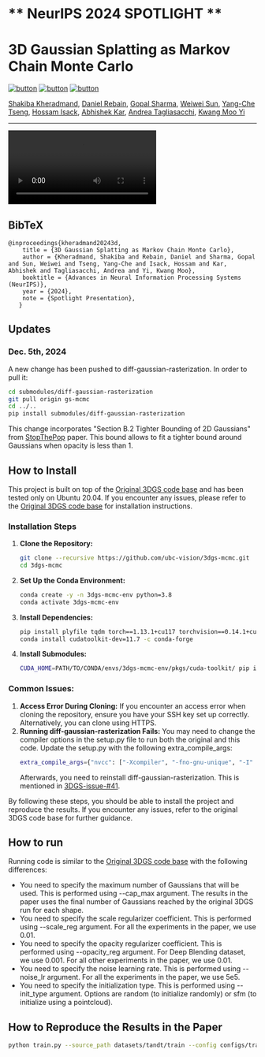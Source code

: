 # ** NeurIPS 2024 SPOTLIGHT **
# 3D Gaussian Splatting as Markov Chain Monte Carlo

[![button](https://img.shields.io/badge/Project%20Website-orange?style=for-the-badge)](https://ubc-vision.github.io/3dgs-mcmc/)
[![button](https://img.shields.io/badge/Paper-blue?style=for-the-badge)](https://arxiv.org/abs/2404.09591)
[![button](https://img.shields.io/badge/Video-green?style=for-the-badge)](https://neurips.cc/virtual/2024/poster/94984)

<span class="author-block">
  <a href="https://shakibakh.github.io/">Shakiba Kheradmand</a>,
</span>
<span class="author-block">
  <a href="http://drebain.com/"> Daniel Rebain</a>,
</span>
<span class="author-block">
  <a href="https://hippogriff.github.io/"> Gopal Sharma</a>,
</span>
<span class="author-block">
  <a href="https://wsunid.github.io/"> Weiwei Sun</a>,
</span>
<span class="author-block">
  <a href="https://scholar.google.com/citations?user=1iJfq7YAAAAJ&hl=en"> Yang-Che Tseng</a>,
</span>
<span class="author-block">
  <a href="http://www.hossamisack.com/">Hossam Isack</a>,
</span>
<span class="author-block">
  <a href="https://abhishekkar.info/">Abhishek Kar</a>,
</span>
<span class="author-block">
  <a href="https://taiya.github.io/">Andrea Tagliasacchi</a>,
</span>
<span class="author-block">
  <a href="https://www.cs.ubc.ca/~kmyi/">Kwang Moo Yi</a>
</span>

<hr>

<video controls>
  <source src="docs/resources/training_rand_compare/bicycle_both-rand.mp4" type="video/mp4">
</video>

<section class="section" id="BibTeX">
  <div class="container is-max-desktop content">
    <h2 class="title">BibTeX</h2>
    <pre><code>@inproceedings{kheradmand20243d,
    title = {3D Gaussian Splatting as Markov Chain Monte Carlo},
    author = {Kheradmand, Shakiba and Rebain, Daniel and Sharma, Gopal and Sun, Weiwei and Tseng, Yang-Che and Isack, Hossam and Kar, Abhishek and Tagliasacchi, Andrea and Yi, Kwang Moo},
    booktitle = {Advances in Neural Information Processing Systems (NeurIPS)},
    year = {2024},
    note = {Spotlight Presentation},
   }</code></pre>
  </div>
</section>


## Updates
### Dec. 5th, 2024
A new change has been pushed to diff-gaussian-rasterization. In order to pull it:
```sh
cd submodules/diff-gaussian-rasterization
git pull origin gs-mcmc
cd ../..
pip install submodules/diff-gaussian-rasterization
```

This change incorporates "Section B.2 Tighter Bounding of 2D Gaussians" from [StopThePop](https://arxiv.org/abs/2402.00525) paper. This bound allows to fit a tighter bound around Gaussians when opacity is less than 1.

## How to Install

This project is built on top of the [Original 3DGS code base](https://github.com/graphdeco-inria/gaussian-splatting) and has been tested only on Ubuntu 20.04. If you encounter any issues, please refer to the [Original 3DGS code base](https://github.com/graphdeco-inria/gaussian-splatting) for installation instructions.

### Installation Steps

1. **Clone the Repository:**
   ```sh
   git clone --recursive https://github.com/ubc-vision/3dgs-mcmc.git
   cd 3dgs-mcmc
   ```
2. **Set Up the Conda Environment:**
    ```sh
    conda create -y -n 3dgs-mcmc-env python=3.8
    conda activate 3dgs-mcmc-env
    ```
3. **Install Dependencies:**
    ```sh
    pip install plyfile tqdm torch==1.13.1+cu117 torchvision==0.14.1+cu117 torchaudio==0.13.1 --extra-index-url https://download.pytorch.org/whl/cu117
    conda install cudatoolkit-dev=11.7 -c conda-forge
    ```
4. **Install Submodules:**
    ```sh
    CUDA_HOME=PATH/TO/CONDA/envs/3dgs-mcmc-env/pkgs/cuda-toolkit/ pip install submodules/diff-gaussian-rasterization submodules/simple-knn/
    ```
### Common Issues:
1. **Access Error During Cloning:**
If you encounter an access error when cloning the repository, ensure you have your SSH key set up correctly. Alternatively, you can clone using HTTPS.
2. **Running diff-gaussian-rasterization Fails:**
You may need to change the compiler options in the setup.py file to run both the original and this code. Update the setup.py with the following extra_compile_args:
    ```sh
    extra_compile_args={"nvcc": ["-Xcompiler", "-fno-gnu-unique", "-I" + os.path.join(os.path.dirname(os.path.abspath(__file__)), "third_party/glm/")]}
    ```
    Afterwards, you need to reinstall diff-gaussian-rasterization. This is mentioned in [3DGS-issue-#41](https://github.com/graphdeco-inria/gaussian-splatting/issues/41).
    
By following these steps, you should be able to install the project and reproduce the results. If you encounter any issues, refer to the original 3DGS code base for further guidance.

## How to run
Running code is similar to the [Original 3DGS code base](https://github.com/graphdeco-inria/gaussian-splatting) with the following differences:
- You need to specify the maximum number of Gaussians that will be used. This is performed using --cap_max argument. The results in the paper uses the final number of Gaussians reached by the original 3DGS run for each shape.
- You need to specify the scale regularizer coefficient. This is performed using --scale_reg argument. For all the experiments in the paper, we use 0.01.
- You need to specify the opacity regularizer coefficient. This is performed using --opacity_reg argument. For Deep Blending dataset, we use 0.001. For all other experiments in the paper, we use 0.01.
- You need to specify the noise learning rate. This is performed using --noise_lr argument. For all the experiments in the paper, we use 5e5.
- You need to specify the initialization type. This is performed using --init_type argument. Options are random (to initialize randomly) or sfm (to initialize using a pointcloud).

## How to Reproduce the Results in the Paper
```sh
python train.py --source_path datasets/tandt/train --config configs/train.json --eval
```




